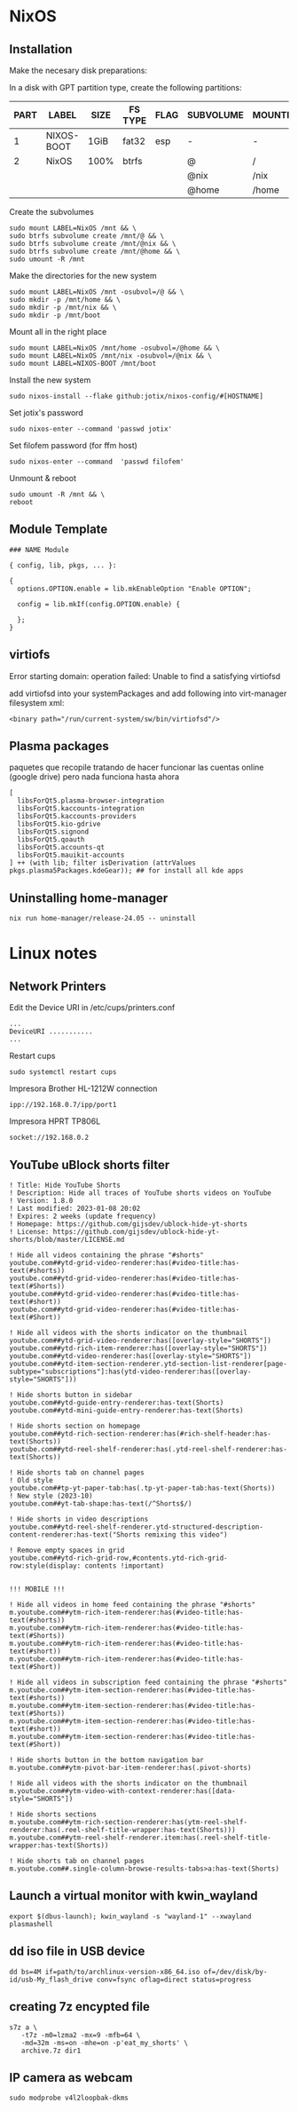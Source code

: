 # NixOS

## Installation

Make the necesary disk preparations:

In a disk with GPT partition type, create the following partitions:

| PART | LABEL      | SIZE | FS TYPE | FLAG | SUBVOLUME | MOUNTPOINT |
|------|------------|------|---------|------|-----------|------------|
| 1    | NIXOS-BOOT | 1GiB | fat32   | esp  | -         | -          |
| 2    | NixOS      | 100% | btrfs   |      | @         | /          |
|      |            |      |         |      | @nix      | /nix       |
|      |            |      |         |      | @home     | /home      |

Create the subvolumes

    sudo mount LABEL=NixOS /mnt && \
    sudo btrfs subvolume create /mnt/@ && \
    sudo btrfs subvolume create /mnt/@nix && \
    sudo btrfs subvolume create /mnt/@home && \
    sudo umount -R /mnt

Make the directories for the new system

    sudo mount LABEL=NixOS /mnt -osubvol=/@ && \
    sudo mkdir -p /mnt/home && \
    sudo mkdir -p /mnt/nix && \
    sudo mkdir -p /mnt/boot

Mount all in the right place

    sudo mount LABEL=NixOS /mnt/home -osubvol=/@home && \
    sudo mount LABEL=NixOS /mnt/nix -osubvol=/@nix && \
    sudo mount LABEL=NIXOS-BOOT /mnt/boot

Install the new system

    sudo nixos-install --flake github:jotix/nixos-config/#[HOSTNAME]

Set jotix's password

    sudo nixos-enter --command 'passwd jotix'

Set filofem password (for ffm host)

    sudo nixos-enter --command  'passwd filofem'

Unmount & reboot

    sudo umount -R /mnt && \
    reboot

## Module Template

    ### NAME Module

    { config, lib, pkgs, ... }:

    {
      options.OPTION.enable = lib.mkEnableOption "Enable OPTION";

      config = lib.mkIf(config.OPTION.enable) {

      };
    }

## virtiofs

Error starting domain: operation failed: Unable to find a satisfying virtiofsd

add virtiofsd into your systemPackages and add following into virt-manager filesystem xml:

    <binary path="/run/current-system/sw/bin/virtiofsd"/>

## Plasma packages

paquetes que recopile tratando de hacer funcionar
las cuentas online (google drive)
pero nada funciona hasta ahora

    [
      libsForQt5.plasma-browser-integration
      libsForQt5.kaccounts-integration
      libsForQt5.kaccounts-providers
      libsForQt5.kio-gdrive
      libsForQt5.signond
      libsForQt5.qoauth
      libsForQt5.accounts-qt
      libsForQt5.mauikit-accounts
    ] ++ (with lib; filter isDerivation (attrValues pkgs.plasma5Packages.kdeGear)); ## for install all kde apps

## Uninstalling home-manager

    nix run home-manager/release-24.05 -- uninstall

# Linux notes

## Network Printers

Edit the Device URI in /etc/cups/printers.conf

    ...
    DeviceURI ...........
    ...

Restart cups

    sudo systemctl restart cups

Impresora Brother HL-1212W connection

    ipp://192.168.0.7/ipp/port1

Impresora HPRT TP806L

    socket://192.168.0.2

## YouTube uBlock shorts filter

    ! Title: Hide YouTube Shorts
    ! Description: Hide all traces of YouTube shorts videos on YouTube
    ! Version: 1.8.0
    ! Last modified: 2023-01-08 20:02
    ! Expires: 2 weeks (update frequency)
    ! Homepage: https://github.com/gijsdev/ublock-hide-yt-shorts
    ! License: https://github.com/gijsdev/ublock-hide-yt-shorts/blob/master/LICENSE.md

    ! Hide all videos containing the phrase "#shorts"
    youtube.com##ytd-grid-video-renderer:has(#video-title:has-text(#shorts))
    youtube.com##ytd-grid-video-renderer:has(#video-title:has-text(#Shorts))
    youtube.com##ytd-grid-video-renderer:has(#video-title:has-text(#short))
    youtube.com##ytd-grid-video-renderer:has(#video-title:has-text(#Short))

    ! Hide all videos with the shorts indicator on the thumbnail
    youtube.com##ytd-grid-video-renderer:has([overlay-style="SHORTS"])
    youtube.com##ytd-rich-item-renderer:has([overlay-style="SHORTS"])
    youtube.com##ytd-video-renderer:has([overlay-style="SHORTS"])
    youtube.com##ytd-item-section-renderer.ytd-section-list-renderer[page-subtype="subscriptions"]:has(ytd-video-renderer:has([overlay-style="SHORTS"]))

    ! Hide shorts button in sidebar
    youtube.com##ytd-guide-entry-renderer:has-text(Shorts)
    youtube.com##ytd-mini-guide-entry-renderer:has-text(Shorts)

    ! Hide shorts section on homepage
    youtube.com##ytd-rich-section-renderer:has(#rich-shelf-header:has-text(Shorts))
    youtube.com##ytd-reel-shelf-renderer:has(.ytd-reel-shelf-renderer:has-text(Shorts))

    ! Hide shorts tab on channel pages
    ! Old style
    youtube.com##tp-yt-paper-tab:has(.tp-yt-paper-tab:has-text(Shorts))
    ! New style (2023-10)
    youtube.com##yt-tab-shape:has-text(/^Shorts$/)

    ! Hide shorts in video descriptions
    youtube.com##ytd-reel-shelf-renderer.ytd-structured-description-content-renderer:has-text("Shorts remixing this video")

    ! Remove empty spaces in grid
    youtube.com##ytd-rich-grid-row,#contents.ytd-rich-grid-row:style(display: contents !important)


    !!! MOBILE !!!

    ! Hide all videos in home feed containing the phrase "#shorts"
    m.youtube.com##ytm-rich-item-renderer:has(#video-title:has-text(#shorts))
    m.youtube.com##ytm-rich-item-renderer:has(#video-title:has-text(#Shorts))
    m.youtube.com##ytm-rich-item-renderer:has(#video-title:has-text(#short))
    m.youtube.com##ytm-rich-item-renderer:has(#video-title:has-text(#Short))

    ! Hide all videos in subscription feed containing the phrase "#shorts"
    m.youtube.com##ytm-item-section-renderer:has(#video-title:has-text(#shorts))
    m.youtube.com##ytm-item-section-renderer:has(#video-title:has-text(#Shorts))
    m.youtube.com##ytm-item-section-renderer:has(#video-title:has-text(#short))
    m.youtube.com##ytm-item-section-renderer:has(#video-title:has-text(#Short))

    ! Hide shorts button in the bottom navigation bar
    m.youtube.com##ytm-pivot-bar-item-renderer:has(.pivot-shorts)

    ! Hide all videos with the shorts indicator on the thumbnail
    m.youtube.com##ytm-video-with-context-renderer:has([data-style="SHORTS"])

    ! Hide shorts sections
    m.youtube.com##ytm-rich-section-renderer:has(ytm-reel-shelf-renderer:has(.reel-shelf-title-wrapper:has-text(Shorts)))
    m.youtube.com##ytm-reel-shelf-renderer.item:has(.reel-shelf-title-wrapper:has-text(Shorts))

    ! Hide shorts tab on channel pages
    m.youtube.com##.single-column-browse-results-tabs>a:has-text(Shorts)

## Launch a virtual monitor with kwin_wayland

    export $(dbus-launch); kwin_wayland -s "wayland-1" --xwayland plasmashell

## dd iso file in USB device

    dd bs=4M if=path/to/archlinux-version-x86_64.iso of=/dev/disk/by-id/usb-My_flash_drive conv=fsync oflag=direct status=progress

## creating 7z encypted file

    s7z a \
       -t7z -m0=lzma2 -mx=9 -mfb=64 \
       -md=32m -ms=on -mhe=on -p'eat_my_shorts' \
       archive.7z dir1

## IP camera as webcam

    sudo modprobe v4l2loopbak-dkms
